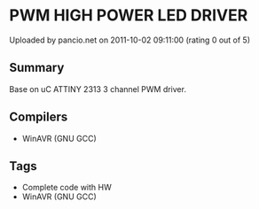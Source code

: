 # PWM HIGH POWER LED DRIVER

Uploaded by pancio.net on 2011-10-02 09:11:00 (rating 0 out of 5)

## Summary

Base on uC ATTINY 2313 3 channel PWM driver.

## Compilers

- WinAVR (GNU GCC)

## Tags

- Complete code with HW
- WinAVR (GNU GCC)
